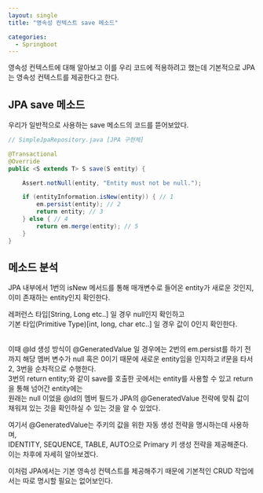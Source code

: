 ```yaml
---
layout: single
title: "영속성 컨텍스트 save 메소드"

categories:
  - Springboot
---
```


영속성 컨텍스트에 대해 알아보고 이를 우리 코드에 적용하려고 했는데 기본적으로 JPA는 영속성 컨텍스트를 제공한다고 한다.

## JPA save 메소드
우리가 일반적으로 사용하는 save 메소드의 코드를 뜯어보았다.

```java
// SimpleJpaRepository.java [JPA 구현체]

@Transactional
@Override
public <S extends T> S save(S entity) {

	Assert.notNull(entity, "Entity must not be null.");

	if (entityInformation.isNew(entity)) { // 1
		em.persist(entity); // 2
		return entity; // 3
	} else { // 4
		return em.merge(entity); // 5
	}
}
```

## 메소드 분석
JPA 내부에서 1번의 isNew 메서드를 통해 매개변수로 들어온 entity가 새로운 것인지, 이미 존재하는 entity인지 확인한다. <br>

레퍼런스 타입[String, Long etc..] 일 경우 null인지 확인하고 <br>
기본 타입(Primitive Type)[int, long, char etc..] 일 경우 값이 0인지 확인한다. <br> <br>
 

이때 @Id 생성 방식이 @GeneratedValue 일 경우에는 2번의 em.persist를 하기 전까지 
해당 멤버 변수가 null 혹은 0이기 때문에 새로운 entity임을 인지하고 if문을 타서 2, 3번을 순차적으로 수행한다. <br>
3번의 return entity;와 같이 save를 호출한 곳에서는 entity를 사용할 수 있고 return을 통해 넘어간 entity에는 <br>
원래는 null 이었을 @Id의 멤버 필드가 JPA의 @GeneratedValue 전략에 맞춰 값이 채워져 있는 것을 확인하실 수 있는 것을 알 수 있었다. <br>

여기서 @GeneratedValue는 주키의 값을 위한 자동 생성 전략을 명시하는데 사용하며, <br>
IDENTITY, SEQUENCE, TABLE, AUTO으로 Primary 키 생성 전략을 제공해준다. 이는 차후에 자세히 알아보겠다. <br>

이처럼 JPA에서는 기본 영속성 컨텍스트를 제공해주기 때문에 기본적인 CRUD 작업에서는 따로 명시할 필요는 없어보인다. <br>

